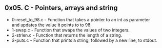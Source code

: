 ## 0x05. C - Pointers, arrays and string
* 0-reset_to_98.c - Function that takes a pointer to an int as parameter and updates the value it points to to 98.
* 1-swap.c - Function that swaps the values of two integers.
* 2-strlen.c - Function that returns the length of a string.
* 3-puts.c - Function that prints a string, followed by a new line, to stdout.

